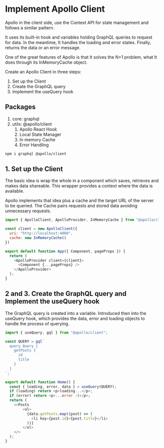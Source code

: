 # Implement Apollo Client

Apollo in the client side, use the Context API for state management and follows a similar pattern.

It uses its built-in hook and variables holding GraphQL queries to request for data. In the meantime, It handles the loading and error states. Finally, returns the data or an error message.

One of the great features of Apollo is that It solves the N+1 problem, what It does through its InMemoryCache object.

Create an Apollo Client in three steps:

1. Set up the Client
2. Create the GraphQL query
3. Implement the useQuery hook

## Packages 

1. core: graphql
2. utils: @apollo/client
      1. Apollo React Hook
      2. Local State Manager
      3. In memory Cache
      4. Error Handling

```bash
npm i graphql @apollo/client
```

## 1. Set up the Client

The basic idea is wrap the whole in a component which saves, retrieves and makes data shareable. This wrapper provides a context where the data is available.

Apollo implements that idea plus a cache and the target URL of the server to be queried. The Cache pairs requests and stored data avoiding unnecessary requests.

```js
import { ApolloClient, ApolloProvider, InMemoryCache } from "@apollo/client";

const client = new ApolloClient({
  uri: "http://localhost:4000",
  cache: new InMemoryCache()
})

export default function App({ Component, pageProps }) {
  return (
    <ApolloProvider client={client}>
      <Component {...pageProps} />
    </ApolloProvider>
  );
}
```

## 2 and 3. Create the GraphQL query and Implement the useQuery hook

The GraphQL query is created into a variable. Introduced then into the useQuery hook, which provides the data, error and loading objects to handle the process of querying.

```js
import { useQuery, gql } from "@apollo/client";

const QUERY = gql`
  query Query {
    getPosts {
      id
      title
    }
  }
`;

export default function Home() {
  const { loading, error, data } = useQuery(QUERY);
  if (loading) return <p>loading...</p>;
  if (error) return <p>...error :(</p>;
  return (
    <>Posts
        <ol>
          {data.getPosts.map((post) => (
            <li key={post.id}>{post.title}</li>
          ))}
        </ol>
    </>
  );
}
```